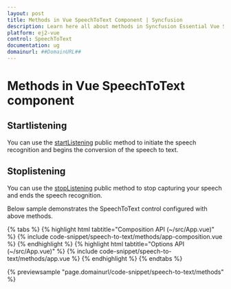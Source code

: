 ```yaml
---
layout: post
title: Methods in Vue SpeechToText Component | Syncfusion
description: Learn here all about methods in Syncfusion Essential Vue SpeechToText component, its elements, and more.
platform: ej2-vue
control: SpeechToText
documentation: ug
domainurl: ##DomainURL##
---
```


# Methods in Vue SpeechToText component

## Startlistening

You can use the [startListening](../api/speech-to-text/#startListening) public method to initiate the speech recognition and begins the conversion of the speech to text.

## Stoplistening

You can use the [stopListening](../api/speech-to-text/#stopListening) public method to stop capturing your speech and ends the speech recognition.

Below sample demonstrates the SpeechToText control configured with above methods.

{% tabs %}
{% highlight html tabtitle="Composition API (~/src/App.vue)" %}
{% include code-snippet/speech-to-text/methods/app-composition.vue %}
{% endhighlight %}
{% highlight html tabtitle="Options API (~/src/App.vue)" %}
{% include code-snippet/speech-to-text/methods/app.vue %}
{% endhighlight %}
{% endtabs %}

{% previewsample "page.domainurl/code-snippet/speech-to-text/methods" %}
